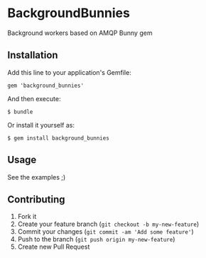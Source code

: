 # BackgroundBunnies

Background workers based on AMQP Bunny gem

## Installation

Add this line to your application's Gemfile:

    gem 'background_bunnies'

And then execute:

    $ bundle

Or install it yourself as:

    $ gem install background_bunnies

## Usage

See the examples ;)

## Contributing

1. Fork it
2. Create your feature branch (`git checkout -b my-new-feature`)
3. Commit your changes (`git commit -am 'Add some feature'`)
4. Push to the branch (`git push origin my-new-feature`)
5. Create new Pull Request
